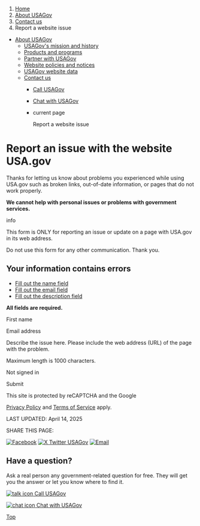 1. [Home](/)
2. [About USAGov](/about)
3. [Contact us](/contact-us)
4. Report a website issue

* [About USAGov](/about)
  + [USAGov's mission and history](/mission-history)
  + [Products and programs](/products-programs)
  + [Partner with USAGov](/partner-with-usagov)
  + [Website policies and notices](/website-policies-and-notices)
  + [USAGov website data](/website-analytics/)
  + [Contact us](/contact-us)
    - [Call USAGov](/phone)
    - [Chat with USAGov](/chat)
    - current page

      Report a website issue

Report an issue with the website USA.gov
========================================

Thanks for letting us know about problems you experienced while using USA.gov such as broken links, out-of-date information, or pages that do not work properly.

**We cannot help with personal issues or problems with government services.**

info

This form is ONLY for reporting an issue or update on a page with USA.gov in its web address.

Do not use this form for any other communication. Thank you.

Your information contains errors
--------------------------------

* [Fill out the name field](#00NU0000004z90C)
* [Fill out the email field](#email)
* [Fill out the description field](#description)

**All fields are required.**

First name

Email address

Describe the issue here. Please
include the web address (URL) of the page with the problem.


Maximum length is 1000 characters.

Not signed in

Submit

This site is protected by reCAPTCHA and the Google
  
[Privacy Policy](https://policies.google.com/privacy)
and
[Terms of Service](https://policies.google.com/terms)
apply.

LAST UPDATED:
April 14, 2025

SHARE THIS PAGE:

[![Facebook](/themes/custom/usagov/images/social-media-icons/Facebook_Icon.svg)](https://www.facebook.com/sharer/sharer.php?u=https://www.usa.gov/site-issue-report-form&v=3)
[![X Twitter USAGov](/themes/custom/usagov/images/social-media-icons/X_Twitter_Icon.svg?version=2)](https://twitter.com/intent/tweet?source=webclient&text=https://www.usa.gov/site-issue-report-form)
[![Email](/themes/custom/usagov/images/social-media-icons/Email_Icon.svg?version=2)](mailto:?subject=https://www.usa.gov/site-issue-report-form)

Have a question?
----------------

Ask a real person any government-related question for free. They will get you the answer or let you know where to find it.

[![talk icon](/themes/custom/usagov/images/ICONS_talk.png)
Call USAGov](/phone)

[![chat icon](/themes/custom/usagov/images/ICONS_chat.png)
Chat with USAGov](/chat)

[Top](#main-content)
